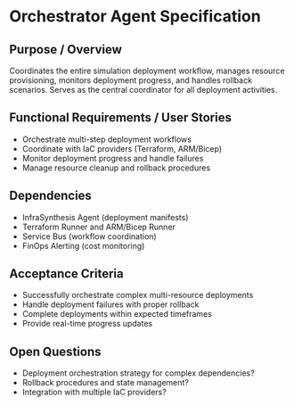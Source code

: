 # Orchestrator Agent Specification

## Purpose / Overview
Coordinates the entire simulation deployment workflow, manages resource provisioning, monitors deployment progress, and handles rollback scenarios. Serves as the central coordinator for all deployment activities.

## Functional Requirements / User Stories
- Orchestrate multi-step deployment workflows
- Coordinate with IaC providers (Terraform, ARM/Bicep)
- Monitor deployment progress and handle failures
- Manage resource cleanup and rollback procedures

## Dependencies
- InfraSynthesis Agent (deployment manifests)
- Terraform Runner and ARM/Bicep Runner
- Service Bus (workflow coordination)
- FinOps Alerting (cost monitoring)

## Acceptance Criteria
- Successfully orchestrate complex multi-resource deployments
- Handle deployment failures with proper rollback
- Complete deployments within expected timeframes
- Provide real-time progress updates

## Open Questions
- Deployment orchestration strategy for complex dependencies?
- Rollback procedures and state management?
- Integration with multiple IaC providers?